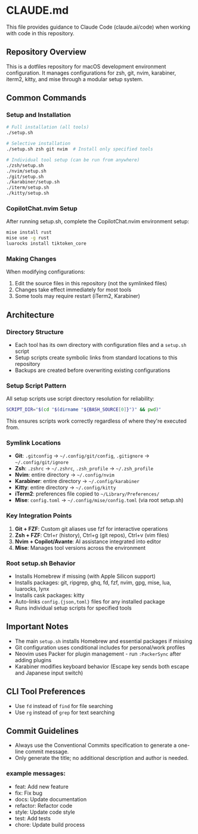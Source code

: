 # CLAUDE.md

This file provides guidance to Claude Code (claude.ai/code) when working with code in this repository.

## Repository Overview

This is a dotfiles repository for macOS development environment configuration. It manages configurations for zsh, git, nvim, karabiner, iterm2, kitty, and mise through a modular setup system.

## Common Commands

### Setup and Installation
```bash
# Full installation (all tools)
./setup.sh

# Selective installation
./setup.sh zsh git nvim  # Install only specified tools

# Individual tool setup (can be run from anywhere)
./zsh/setup.sh
./nvim/setup.sh
./git/setup.sh
./karabiner/setup.sh
./iterm/setup.sh
./kitty/setup.sh
```

### CopilotChat.nvim Setup
After running setup.sh, complete the CopilotChat.nvim environment setup:
```bash
mise install rust
mise use -g rust
luarocks install tiktoken_core
```

### Making Changes
When modifying configurations:
1. Edit the source files in this repository (not the symlinked files)
2. Changes take effect immediately for most tools
3. Some tools may require restart (iTerm2, Karabiner)

## Architecture

### Directory Structure
- Each tool has its own directory with configuration files and a `setup.sh` script
- Setup scripts create symbolic links from standard locations to this repository
- Backups are created before overwriting existing configurations

### Setup Script Pattern
All setup scripts use script directory resolution for reliability:
```bash
SCRIPT_DIR="$(cd "$(dirname "${BASH_SOURCE[0]}")" && pwd)"
```
This ensures scripts work correctly regardless of where they're executed from.

### Symlink Locations
- **Git**: `.gitconfig` → `~/.config/git/config`, `.gitignore` → `~/.config/git/ignore`
- **Zsh**: `.zshrc` → `~/.zshrc`, `.zsh_profile` → `~/.zsh_profile`
- **Nvim**: entire directory → `~/.config/nvim`
- **Karabiner**: entire directory → `~/.config/karabiner`
- **Kitty**: entire directory → `~/.config/kitty`
- **iTerm2**: preferences file copied to `~/Library/Preferences/`
- **Mise**: `config.toml` → `~/.config/mise/config.toml` (via root setup.sh)

### Key Integration Points
1. **Git + FZF**: Custom git aliases use fzf for interactive operations
2. **Zsh + FZF**: Ctrl+r (history), Ctrl+g (git repos), Ctrl+v (vim files)
3. **Nvim + Copilot/Avante**: AI assistance integrated into editor
4. **Mise**: Manages tool versions across the environment

### Root setup.sh Behavior
- Installs Homebrew if missing (with Apple Silicon support)
- Installs packages: git, ripgrep, ghq, fd, fzf, nvim, gpg, mise, lua, luarocks, lynx
- Installs cask packages: kitty
- Auto-links `config.{json,toml}` files for any installed package
- Runs individual setup scripts for specified tools

## Important Notes

- The main `setup.sh` installs Homebrew and essential packages if missing
- Git configuration uses conditional includes for personal/work profiles
- Neovim uses Packer for plugin management - run `:PackerSync` after adding plugins
- Karabiner modifies keyboard behavior (Escape key sends both escape and Japanese input switch)

## CLI Tool Preferences
- Use `fd` instead of `find` for file searching
- Use `rg` instead of `grep` for text searching

## Commit Guidelines
- Always use the Conventional Commits specification to generate a one-line commit message.
- Only generate the title; no additional description and author is needed.
### example messages:
- feat: Add new feature
- fix: Fix bug
- docs: Update documentation
- refactor: Refactor code
- style: Update code style
- test: Add tests
- chore: Update build process